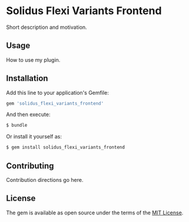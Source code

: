 # Solidus Flexi Variants Frontend
Short description and motivation.

## Usage
How to use my plugin.

## Installation
Add this line to your application's Gemfile:

```ruby
gem 'solidus_flexi_variants_frontend'
```

And then execute:
```bash
$ bundle
```

Or install it yourself as:
```bash
$ gem install solidus_flexi_variants_frontend
```

## Contributing
Contribution directions go here.

## License
The gem is available as open source under the terms of the [MIT License](http://opensource.org/licenses/MIT).
